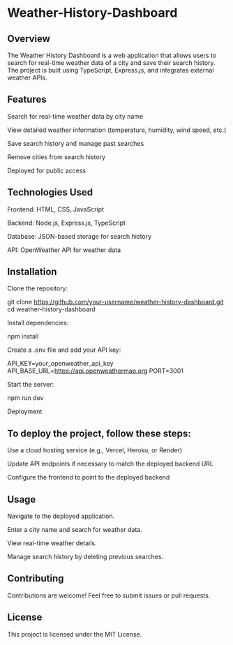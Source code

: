 # Weather-History-Dashboard

## Overview

The Weather History Dashboard is a web application that allows users to search for real-time weather data of a city and save their search history. The project is built using TypeScript, Express.js, and integrates external weather APIs.

## Features

Search for real-time weather data by city name

View detailed weather information (temperature, humidity, wind speed, etc.)

Save search history and manage past searches

Remove cities from search history

Deployed for public access

## Technologies Used

Frontend: HTML, CSS, JavaScript

Backend: Node.js, Express.js, TypeScript

Database: JSON-based storage for search history

API: OpenWeather API for weather data

## Installation

Clone the repository:

git clone https://github.com/your-username/weather-history-dashboard.git
cd weather-history-dashboard

Install dependencies:

npm install

Create a .env file and add your API key:

API_KEY=your_openweather_api_key
API_BASE_URL=https://api.openweathermap.org
PORT=3001

Start the server:

npm run dev

Deployment

## To deploy the project, follow these steps:

Use a cloud hosting service (e.g., Vercel, Heroku, or Render)

Update API endpoints if necessary to match the deployed backend URL

Configure the frontend to point to the deployed backend

## Usage

Navigate to the deployed application.

Enter a city name and search for weather data.

View real-time weather details.

Manage search history by deleting previous searches.

## Contributing

Contributions are welcome! Feel free to submit issues or pull requests.

## License

This project is licensed under the MIT License.

